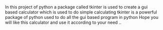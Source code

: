 In this project of python a package called tkinter is used to create a gui based calculator which is used to do simple calculating 
tkinter is a powerful package of python used to do all the gui based program in python 
Hope you will like this calculator and use it according to your need ..
